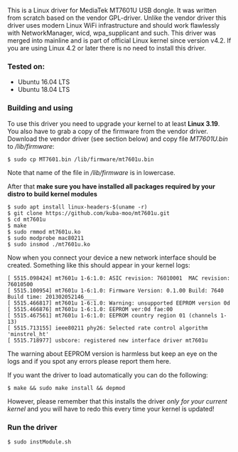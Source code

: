 This is a Linux driver for MediaTek MT7601U USB dongle. It was written from scratch based on the vendor GPL-driver. Unlike the vendor driver this driver uses modern Linux WiFi infrastructure and should work flawlessly with NetworkManager, wicd, wpa_supplicant and such. This driver was merged into mainline and is part of official Linux kernel since version v4.2. If you are using Linux 4.2 or later there is no need to install this driver.

### Tested on:
* Ubuntu 16.04 LTS
* Ubuntu 18.04 LTS

### Building and using
To use this driver you need to upgrade your kernel to at least **Linux 3.19**. You also have to grab a copy of the firmware from the vendor driver. Download the vendor driver (see section below) and copy file *MT7601U.bin* to */lib/firmware*:

```
$ sudo cp MT7601.bin /lib/firmware/mt7601u.bin
```
Note that name of the file in */lib/firmware* is in lowercase.

After that **make sure you have installed all packages required by your distro to build kernel modules**
```
$ sudo apt install linux-headers-$(uname -r)
$ git clone https://github.com/kuba-moo/mt7601u.git
$ cd mt7601u
$ make
$ sudo rmmod mt7601u.ko
$ sudo modprobe mac80211
$ sudo insmod ./mt7601u.ko
```

Now when you connect your device a new network interface should be created. Something like this should appear in your kernel logs:

```
[ 5515.098424] mt7601u 1-6:1.0: ASIC revision: 76010001  MAC revision: 76010500
[ 5515.100954] mt7601u 1-6:1.0: Firmware Version: 0.1.00 Build: 7640 Build time: 201302052146____
[ 5515.466817] mt7601u 1-6:1.0: Warning: unsupported EEPROM version 0d
[ 5515.466876] mt7601u 1-6:1.0: EEPROM ver:0d fae:00
[ 5515.467561] mt7601u 1-6:1.0: EEPROM country region 01 (channels 1-13)
[ 5515.713155] ieee80211 phy26: Selected rate control algorithm 'minstrel_ht'
[ 5515.718977] usbcore: registered new interface driver mt7601u
```

The warning about EEPROM version is harmless but keep an eye on the logs and if you spot any errors please report them here.

If you want the driver to load automatically you can do the following:
```
$ make && sudo make install && depmod
```
However, please remember that this installs the driver *only for your current kernel* and you will have to redo this every time your kernel is updated!

### Run the driver
```
$ sudo instModule.sh
```

